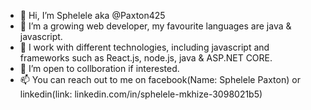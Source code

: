 - 👋 Hi, I’m Sphelele aka @Paxton425
- 👀 I’m a growing web developer, my favourite languages are java & javascript. 
- 🌱 I work with different technologies, including javascript and frameworks such as React.js, node.js, java & ASP.NET CORE.
- 💞️ I’m open to collboration if interested. 
- 📫 You can reach out to me on facebook(Name: Sphelele Paxton) or linkedin(link: linkedin.com/in/sphelele-mkhize-3098021b5)

<!---
Paxton425/Paxton425 is a ✨ special ✨ repository because its `README.md` (this file) appears on your GitHub profile.
You can click the Preview link to take a look at your changes.
--->
